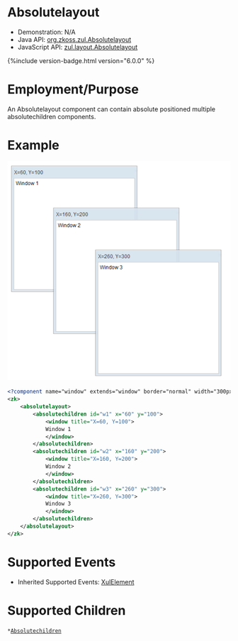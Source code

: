 

# Absolutelayout

- Demonstration: N/A
- Java API: [org.zkoss.zul.Absolutelayout](https://www.zkoss.org/javadoc/latest/zk/org/zkoss/zul/Absolutelayout.html)
- JavaScript API:
  [zul.layout.Absolutelayout](https://www.zkoss.org/javadoc/latest/jsdoc/classes/zul.layout.Absolutelayout.html)


{%include version-badge.html version="6.0.0" %}

# Employment/Purpose

An Absolutelayout component can contain absolute positioned multiple
absolutechildren components.

# Example

![](/zk_component_ref/images/ZKComRef_Absolutelayout_Example.png)

```xml
<?component name="window" extends="window" border="normal" width="300px" height="300px"?>
<zk>
    <absolutelayout>
        <absolutechildren id="w1" x="60" y="100">
            <window title="X=60, Y=100">
            Window 1
            </window>
        </absolutechildren>
        <absolutechildren id="w2" x="160" y="200">
            <window title="X=160, Y=200">
            Window 2
            </window>
        </absolutechildren>
        <absolutechildren id="w3" x="260" y="300">
            <window title="X=260, Y=300">
            Window 3
            </window>
        </absolutechildren>
    </absolutelayout>
</zk>
```

# Supported Events

- Inherited Supported Events: [XulElement]({{site.baseurl}}/zk_component_ref/xulelement#Supported_Events)

# Supported Children

`*`[`Absolutechildren`]({{site.baseurl}}/zk_component_ref/absolutechildren)


